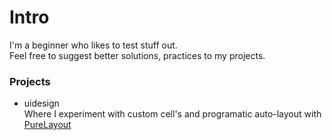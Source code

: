 <h1> Intro </h1>

I'm a beginner who likes to test stuff out.</br> Feel free to suggest better solutions, practices to my projects. 

<h3>Projects</h3>
<ul>
<li>uidesign</li>
Where I experiment with custom cell's and programatic auto-layout with <a href = "https://github.com/PureLayout/PureLayout">PureLayout</a>
</ul>
